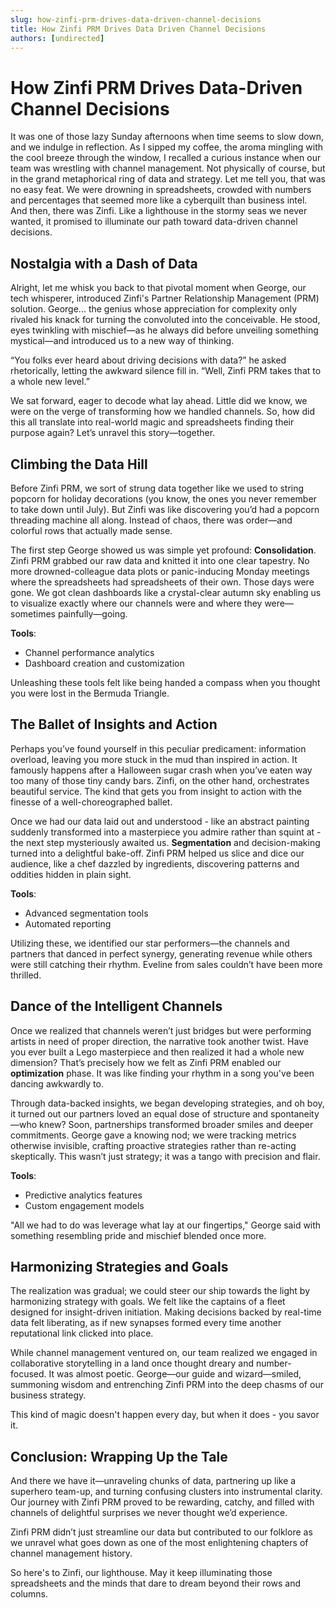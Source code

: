 ```yaml
---
slug: how-zinfi-prm-drives-data-driven-channel-decisions
title: How Zinfi PRM Drives Data Driven Channel Decisions
authors: [undirected]
---
```



# How Zinfi PRM Drives Data-Driven Channel Decisions

It was one of those lazy Sunday afternoons when time seems to slow down, and we indulge in reflection. As I sipped my coffee, the aroma mingling with the cool breeze through the window, I recalled a curious instance when our team was wrestling with channel management. Not physically of course, but in the grand metaphorical ring of data and strategy. Let me tell you, that was no easy feat. We were drowning in spreadsheets, crowded with numbers and percentages that seemed more like a cyberquilt than business intel. And then, there was Zinfi. Like a lighthouse in the stormy seas we never wanted, it promised to illuminate our path toward data-driven channel decisions.

## Nostalgia with a Dash of Data

Alright, let me whisk you back to that pivotal moment when George, our tech whisperer, introduced Zinfi's Partner Relationship Management (PRM) solution. George... the genius whose appreciation for complexity only rivaled his knack for turning the convoluted into the conceivable. He stood, eyes twinkling with mischief—as he always did before unveiling something mystical—and introduced us to a new way of thinking. 

“You folks ever heard about driving decisions with data?” he asked rhetorically, letting the awkward silence fill in. “Well, Zinfi PRM takes that to a whole new level.”

We sat forward, eager to decode what lay ahead. Little did we know, we were on the verge of transforming how we handled channels. So, how did this all translate into real-world magic and spreadsheets finding their purpose again? Let’s unravel this story—together.

## Climbing the Data Hill 

Before Zinfi PRM, we sort of strung data together like we used to string popcorn for holiday decorations (you know, the ones you never remember to take down until July). But Zinfi was like discovering you’d had a popcorn threading machine all along. Instead of chaos, there was order—and colorful rows that actually made sense. 

The first step George showed us was simple yet profound: **Consolidation**. Zinfi PRM grabbed our raw data and knitted it into one clear tapestry. No more drowned-colleague data plots or panic-inducing Monday meetings where the spreadsheets had spreadsheets of their own. Those days were gone. We got clean dashboards like a crystal-clear autumn sky enabling us to visualize exactly where our channels were and where they were—sometimes painfully—going.

**Tools**:
- Channel performance analytics
- Dashboard creation and customization

Unleashing these tools felt like being handed a compass when you thought you were lost in the Bermuda Triangle.

## The Ballet of Insights and Action

Perhaps you’ve found yourself in this peculiar predicament: information overload, leaving you more stuck in the mud than inspired in action. It famously happens after a Halloween sugar crash when you’ve eaten way too many of those tiny candy bars. Zinfi, on the other hand, orchestrates beautiful service. The kind that gets you from insight to action with the finesse of a well-choreographed ballet.

Once we had our data laid out and understood - like an abstract painting suddenly transformed into a masterpiece you admire rather than squint at - the next step mysteriously awaited us. **Segmentation** and decision-making turned into a delightful bake-off. Zinfi PRM helped us slice and dice our audience, like a chef dazzled by ingredients, discovering patterns and oddities hidden in plain sight. 

**Tools**:
- Advanced segmentation tools
- Automated reporting

Utilizing these, we identified our star performers—the channels and partners that danced in perfect synergy, generating revenue while others were still catching their rhythm. Eveline from sales couldn’t have been more thrilled.

## Dance of the Intelligent Channels

Once we realized that channels weren’t just bridges but were performing artists in need of proper direction, the narrative took another twist. Have you ever built a Lego masterpiece and then realized it had a whole new dimension? That’s precisely how we felt as Zinfi PRM enabled our **optimization** phase. It was like finding your rhythm in a song you've been dancing awkwardly to.

Through data-backed insights, we began developing strategies, and oh boy, it turned out our partners loved an equal dose of structure and spontaneity—who knew? Soon, partnerships transformed broader smiles and deeper commitments. George gave a knowing nod; we were tracking metrics otherwise invisible, crafting proactive strategies rather than re-acting skeptically. This wasn’t just strategy; it was a tango with precision and flair.

**Tools**:
- Predictive analytics features
- Custom engagement models

"All we had to do was leverage what lay at our fingertips," George said with something resembling pride and mischief blended once more. 

## Harmonizing Strategies and Goals

The realization was gradual; we could steer our ship towards the light by harmonizing strategy with goals. We felt like the captains of a fleet designed for insight-driven initiation. Making decisions backed by real-time data felt liberating, as if new synapses formed every time another reputational link clicked into place.

While channel management ventured on, our team realized we engaged in collaborative storytelling in a land once thought dreary and number-focused. It was almost poetic. George—our guide and wizard—smiled, summoning wisdom and entrenching Zinfi PRM into the deep chasms of our business strategy.

This kind of magic doesn't happen every day, but when it does - you savor it.

## Conclusion: Wrapping Up the Tale

And there we have it—unraveling chunks of data, partnering up like a superhero team-up, and turning confusing clusters into instrumental clarity. Our journey with Zinfi PRM proved to be rewarding, catchy, and filled with channels of delightful surprises we never thought we’d experience.

Zinfi PRM didn’t just streamline our data but contributed to our folklore as we unravel what goes down as one of the most enlightening chapters of channel management history.

So here's to Zinfi, our lighthouse. May it keep illuminating those spreadsheets and the minds that dare to dream beyond their rows and columns.